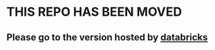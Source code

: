 # THIS REPO HAS BEEN MOVED

## Please go to the version hosted by [databricks](https://github.com/databricks/spark-avro)

